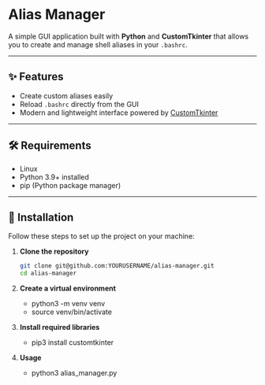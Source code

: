 # Alias Manager

A simple GUI application built with **Python** and **CustomTkinter** that allows you to create and manage shell aliases in your `.bashrc`.

---

## ✨ Features
- Create custom aliases easily
- Reload `.bashrc` directly from the GUI
- Modern and lightweight interface powered by [CustomTkinter](https://github.com/TomSchimansky/CustomTkinter)

---

## 🛠️ Requirements
- Linux
- Python 3.9+ installed
- pip (Python package manager)

---

## 🚀 Installation

Follow these steps to set up the project on your machine:

1. **Clone the repository**
   ```bash
   git clone git@github.com:YOURUSERNAME/alias-manager.git
   cd alias-manager

2. **Create a virtual environment**
   - python3 -m venv venv
   - source venv/bin/activate

3. **Install required libraries**
   - pip3 install customtkinter

4. **Usage**
   - python3 alias_manager.py

